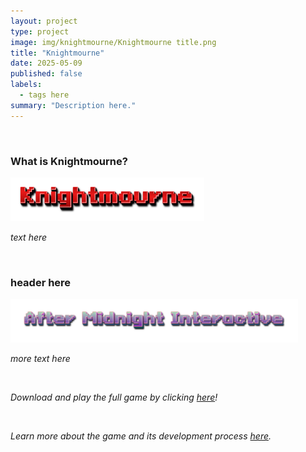 ```yaml
---
layout: project
type: project
image: img/knightmourne/Knightmourne title.png
title: "Knightmourne"
date: 2025-05-09
published: false
labels:
  - tags here
summary: "Description here."
---
```


&nbsp;

### What is Knightmourne?

<img width="310px" height="70px"
     class="float-start pe-4" 
     src="../img/knightmourne/Knightmourne title.png" >

*text here*

&nbsp;

### header here

<img width="460px" height="70px"
     class="float-start pe-4" 
     src="../img/knightmourne/After-Midnight-Interactive logo.png" >

*more text here*

&nbsp;

*Download and play the full game by clicking [here](https://drive.google.com/file/d/1Dt3QWH9LmzsxECNTOhvSU07IFfH9u_T2/view)!*

&nbsp;

*Learn more about the game and its development process [here](https://rickiace.github.io/Knight_Mourne/).*
